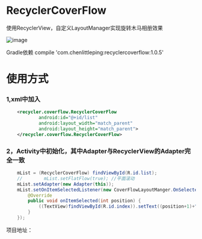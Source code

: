 # RecyclerCoverFlow
使用RecyclerView，自定义LayoutManager实现旋转木马相册效果

![image](https://github.com/ChenLittlePing/RecyclerCoverFlow/blob/master/gif/demo.gif)

<p>Gradle依赖 compile 'com.chenlittleping:recyclercoverflow:1.0.5'

# 使用方式
### 1,xml中加入
```xml
    <recycler.coverflow.RecyclerCoverFlow
            android:id="@+id/list"
            android:layout_width="match_parent"
            android:layout_height="match_parent">
    </recycler.coverflow.RecyclerCoverFlow>
```
### 2，Activity中初始化，其中Adapter与RecyclerView的Adapter完全一致
```java
    mList = (RecyclerCoverFlow) findViewById(R.id.list);
    //        mList.setFlatFlow(true); //平面滚动
    mList.setAdapter(new Adapter(this));
    mList.setOnItemSelectedListener(new CoverFlowLayoutManger.OnSelected() {
        @Override
        public void onItemSelected(int position) {
            ((TextView)findViewById(R.id.index)).setText((position+1)+"/"+mList.getLayoutManager().getItemCount());
        }
    });
```
项目地址：
